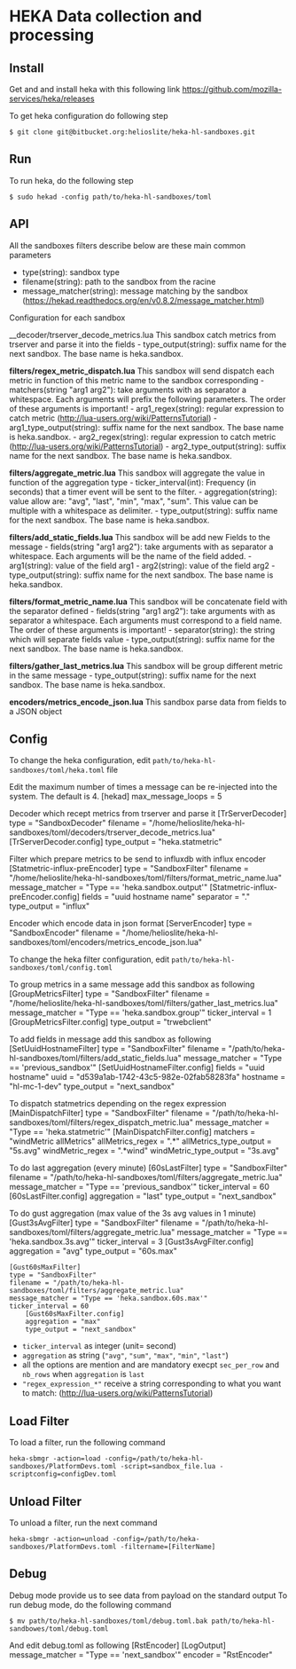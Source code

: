 HEKA Data collection and processing
===================================

Install
------------

Get and and install heka with this following link https://github.com/mozilla-services/heka/releases

To get heka configuration do following step

    $ git clone git@bitbucket.org:helioslite/heka-hl-sandboxes.git

Run
---

To run heka, do the following step

    $ sudo hekad -config path/to/heka-hl-sandboxes/toml

API
---
All the sandboxes filters describe below are these main common parameters
- type(string): sandbox type
- filename(string): path to the sandbox from the racine
- message_matcher(string): message matching by the sandbox (https://hekad.readthedocs.org/en/v0.8.2/message_matcher.html)

Configuration for each sandbox

__decoder/trserver_decode_metrics.lua This sandbox catch metrics from trserver and parse it into the fields
    - type_output(string): suffix name for the next sandbox. The base name is heka.sandbox.

__filters/regex_metric_dispatch.lua__ This sandbox will send dispatch each metric in function of this metric name to the sandbox corresponding
    - matchers(string "arg1 arg2"): take arguments with as separator a whitespace. Each arguments will prefix the following parameters. The order of these arguments is important!
    - arg1_regex(string): regular expression to catch metric (http://lua-users.org/wiki/PatternsTutorial)
    - arg1_type_output(string): suffix name for the next sandbox. The base name is heka.sandbox.
    - arg2_regex(string): regular expression to catch metric (http://lua-users.org/wiki/PatternsTutorial)
    - arg2_type_output(string): suffix name for the next sandbox. The base name is heka.sandbox.

__filters/aggregate_metric.lua__ This sandbox will aggregate the value in function of the aggregation type
    - ticker_interval(int): Frequency (in seconds) that a timer event will be sent to the filter.
    - aggregation(string): value allow are: "avg", "last", "min", "max", "sum". This value can be multiple with a whitespace as delimiter.
    - type_output(string): suffix name for the next sandbox. The base name is heka.sandbox.

__filters/add_static_fields.lua__ This sandbox will be add new Fields to the message
    - fields(string "arg1 arg2"): take arguments with as separator a whitespace. Each arguments will be the name of the field added.
    - arg1(string): value of the field arg1
    - arg2(string): value of the field arg2
    - type_output(string): suffix name for the next sandbox. The base name is heka.sandbox.

__filters/format_metric_name.lua__ This sandbox will be concatenate field with the separator defined
    - fields(string "arg1 arg2"): take arguments with as separator a whitespace. Each arguments must correspond to a field name. The order of these arguments is important!
    - separator(string): the string which will separate fields value
    - type_output(string): suffix name for the next sandbox. The base name is heka.sandbox.

__filters/gather_last_metrics.lua__ This sandbox will be group different metric in the same message
    - type_output(string): suffix name for the next sandbox. The base name is heka.sandbox.

__encoders/metrics_encode_json.lua__ This sandbox parse data from fields to a JSON object

Config
------
To change the heka configuration, edit `path/to/heka-hl-sandboxes/toml/heka.toml` file

Edit the maximum number of times a message can be re-injected into the system. The default is 4.
    [hekad]
    max_message_loops = 5

Decoder which recept metrics from trserver and parse it
    [TrServerDecoder]
    type = "SandboxDecoder"
    filename = "/home/helioslite/heka-hl-sandboxes/toml/decoders/trserver_decode_metrics.lua"
        [TrServerDecoder.config]
        type_output = "heka.statmetric"

Filter which prepare metrics to be send to influxdb with influx encoder
    [Statmetric-influx-preEncoder]
    type = "SandboxFilter"
    filename = "/home/helioslite/heka-hl-sandboxes/toml/filters/format_metric_name.lua"
    message_matcher = "Type == 'heka.sandbox.output'"
        [Statmetric-influx-preEncoder.config]
        fields = "uuid hostname name"
        separator = "."
        type_output = "influx"

Encoder which encode data in json format
    [ServerEncoder]
    type = "SandboxEncoder"
    filename = "/home/helioslite/heka-hl-sandboxes/toml/encoders/metrics_encode_json.lua"


To change the heka filter configuration, edit `path/to/heka-hl-sandboxes/toml/config.toml`

To group metrics in a same message add this sandbox as following
    [GroupMetricsFilter]
    type = "SandboxFilter"
    filename = "/home/helioslite/heka-hl-sandboxes/toml/filters/gather_last_metrics.lua"
    message_matcher = "Type == 'heka.sandbox.group'"
    ticker_interval = 1
        [GroupMetricsFilter.config]
        type_output = "trwebclient"

To add fields in message add this sandbox as following
    [SetUuidHostnameFilter]
    type = "SandboxFilter"
    filename = "/path/to/heka-hl-sandboxes/toml/filters/add_static_fields.lua"
    message_matcher = "Type == 'previous_sandbox'"
        [SetUuidHostnameFilter.config]
        fields = "uuid hostname"
        uuid = "d539a1ab-1742-43c5-982e-02fab58283fa"
        hostname = "hl-mc-1-dev"
        type_output = "next_sandbox"


To dispatch statmetrics depending on the regex expression
    [MainDispatchFilter]
    type = "SandboxFilter"
    filename = "/path/to/heka-hl-sandboxes/toml/filters/regex_dispatch_metric.lua"
    message_matcher = "Type == 'heka.statmetric'"
        [MainDispatchFilter.config]
        matchers = "windMetric allMetrics"
        allMetrics_regex = ".*"
        allMetrics_type_output = "5s.avg"
        windMetric_regex = ".*wind"
        windMetric_type_output = "3s.avg"

To do last aggregation (every minute)
    [60sLastFilter]
    type = "SandboxFilter"
    filename = "/path/to/heka-hl-sandboxes/toml/filters/aggregate_metric.lua"
    message_matcher = "Type == 'previous_sandbox'"
    ticker_interval = 60
        [60sLastFilter.config]
        aggregation = "last"
        type_output = "next_sandbox"

To do gust aggregation (max value of the 3s avg values in 1 minute)
    [Gust3sAvgFilter]
    type = "SandboxFilter"
    filename = "/path/to/heka-hl-sandboxes/toml/filters/aggregate_metric.lua"
    message_matcher = "Type == 'heka.sandbox.3s.avg'"
    ticker_interval = 3
        [Gust3sAvgFilter.config]
        aggregation = "avg"
        type_output = "60s.max"

    [Gust60sMaxFilter]
    type = "SandboxFilter"
    filename = "/path/to/heka-hl-sandboxes/toml/filters/aggregate_metric.lua"
    message_matcher = "Type == 'heka.sandbox.60s.max'"
    ticker_interval = 60
        [Gust60sMaxFilter.config]
        aggregation = "max"
        type_output = "next_sandbox"

* `ticker_interval` as integer (unit= second)
* `aggregation` as string (`"avg"`, `"sum"`, `"max"`, `"min"`, `"last"`)
* all the options are mention and are mandatory execpt `sec_per_row` and `nb_rows` when `aggregation` is `last`
* `"regex_expression_*"` receive a string corresponding to what you want to match: (http://lua-users.org/wiki/PatternsTutorial)

Load Filter
-----------

To load a filter, run the following command

    heka-sbmgr -action=load -config=/path/to/heka-hl-sandboxes/PlatformDevs.toml -script=sandbox_file.lua -scriptconfig=configDev.toml

Unload Filter
-------------

To unload a filter, run the next command

    heka-sbmgr -action=unload -config=/path/to/heka-sandboxes/PlatformDevs.toml -filtername=[FilterName]

Debug
-----
Debug mode provide us to see data from payload on the standard output
To run debug mode, do the following command

    $ mv path/to/heka-hl-sandboxes/toml/debug.toml.bak path/to/heka-hl-sandbowes/toml/debug.toml

And edit debug.toml as following
    [RstEncoder]
    [LogOutput]
    message_matcher = "Type == 'next_sandbox'"
    encoder = "RstEncoder"

